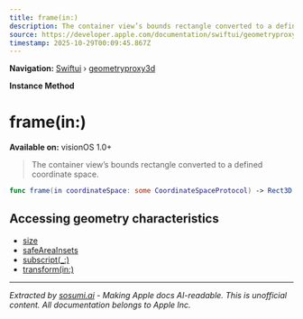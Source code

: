 ```yaml
---
title: frame(in:)
description: The container view’s bounds rectangle converted to a defined coordinate space.
source: https://developer.apple.com/documentation/swiftui/geometryproxy3d/frame(in:)
timestamp: 2025-10-29T00:09:45.867Z
---
```


**Navigation:** [Swiftui](/documentation/swiftui) › [geometryproxy3d](/documentation/swiftui/geometryproxy3d)

**Instance Method**

# frame(in:)

**Available on:** visionOS 1.0+

> The container view’s bounds rectangle converted to a defined coordinate space.

```swift
func frame(in coordinateSpace: some CoordinateSpaceProtocol) -> Rect3D
```

## Accessing geometry characteristics

- [size](/documentation/swiftui/geometryproxy3d/size)
- [safeAreaInsets](/documentation/swiftui/geometryproxy3d/safeareainsets)
- [subscript(_:)](/documentation/swiftui/geometryproxy3d/subscript(_:))
- [transform(in:)](/documentation/swiftui/geometryproxy3d/transform(in:))

---

*Extracted by [sosumi.ai](https://sosumi.ai) - Making Apple docs AI-readable.*
*This is unofficial content. All documentation belongs to Apple Inc.*

